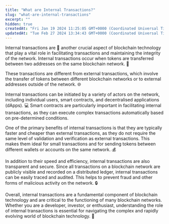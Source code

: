 ```yaml
---
title: "What are Internal Transactions?"
slug: "what-are-internal-transactions"
excerpt: ""
hidden: true
createdAt: "Fri Jan 19 2024 11:25:05 GMT+0000 (Coordinated Universal Time)"
updatedAt: "Tue Feb 27 2024 13:34:43 GMT+0000 (Coordinated Universal Time)"
---
```

Internal transactions are 💎 another crucial aspect of blockchain technology that play a vital role in facilitating transactions and maintaining the integrity of the network. Internal transactions occur when tokens are transferred between two addresses on the same blockchain network. 🔁

These transactions are different from external transactions, which involve the transfer of tokens between different blockchain networks or to external addresses outside of the network. 🌐

Internal transactions can be initiated by a variety of actors on the network, including individual users, smart contracts, and decentralised applications (dApps). 💻 Smart contracts are particularly important in facilitating internal transactions, as they can execute complex transactions automatically based on pre-determined conditions.

One of the primary benefits of internal transactions is that they are typically faster and cheaper than external transactions, as they do not require the same level of validation and verification as external transactions. This makes them ideal for small transactions and for sending tokens between different wallets or accounts on the same network. 💰

In addition to their speed and efficiency, internal transactions are also transparent and secure. Since all transactions on a blockchain network are publicly visible and recorded on a distributed ledger, internal transactions can be easily traced and audited. This helps to prevent fraud and other forms of malicious activity on the network. 🔒

Overall, internal transactions are a fundamental component of blockchain technology and are critical to the functioning of many blockchain networks. Whether you are a developer, investor, or enthusiast, understanding the role of internal transactions is essential for navigating the complex and rapidly evolving world of blockchain technology. 🚀
